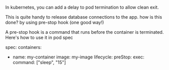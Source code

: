 In kubernetes, you can add a delay to pod termination to allow clean exit.

This is quite handy to release database connections to the app. how is this done? by using pre-stop hook (one good way!)

A pre-stop hook is a command that runs before the container is terminated. Here's how to use it in pod spec

spec:
 containers:
 - name: my-container
 image: my-image
 lifecycle:
 preStop:
 exec:
 command: ["sleep", "15"] 